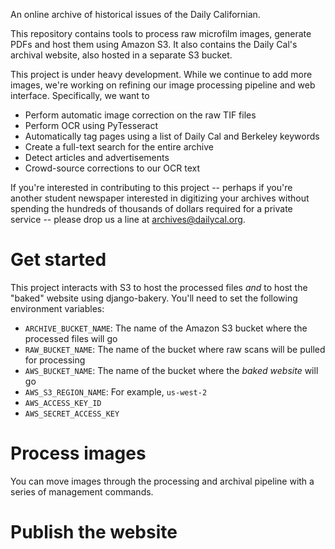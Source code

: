 An online archive of historical issues of the Daily Californian.

This repository contains tools to process raw microfilm images, generate PDFs and host them using Amazon S3. It also contains the Daily Cal's archival website, also hosted in a separate S3 bucket.

This project is under heavy development. While we continue to add more images, we're working on refining our image processing pipeline and web interface. Specifically, we want to

* Perform automatic image correction on the raw TIF files
* Perform OCR using PyTesseract
* Automatically tag pages using a list of Daily Cal and Berkeley keywords
* Create a full-text search for the entire archive
* Detect articles and advertisements
* Crowd-source corrections to our OCR text

If you're interested in contributing to this project -- perhaps if you're another student newspaper interested in digitizing your archives without spending the hundreds of thousands of dollars required for a private service -- please drop us a line at archives@dailycal.org.

# Get started

This project interacts with S3 to host the processed files *and* to host the "baked" website using django-bakery. You'll need to set the following environment variables:

* ``ARCHIVE_BUCKET_NAME``: The name of the Amazon S3 bucket where the processed files will go
* ``RAW_BUCKET_NAME``: The name of the bucket where raw scans will be pulled for processing
* ``AWS_BUCKET_NAME``: The name of the bucket where the *baked website* will go
* ``AWS_S3_REGION_NAME``: For example, `us-west-2`
* ``AWS_ACCESS_KEY_ID``
* ``AWS_SECRET_ACCESS_KEY``

# Process images

You can move images through the processing and archival pipeline with a series of management commands.

# Publish the website